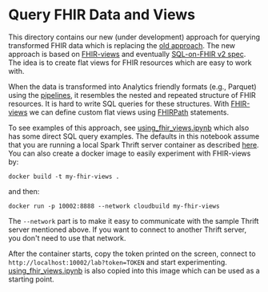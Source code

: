 # Query FHIR Data and Views
This directory contains our new (under development) approach for querying
transformed FHIR data which is replacing the [old approach](../dwh). The new
approach is based on
[FHIR-views](https://github.com/google/fhir-py/tree/main/google-fhir-views)
and eventually
[SQL-on-FHIR v2 spec](https://build.fhir.org/ig/FHIR/sql-on-fhir-v2/).
The idea is to create flat views for FHIR resources which are easy to work with.

When the data is transformed into Analytics friendly formats (e.g., Parquet)
using the [pipelines](../pipelines), it resembles the nested and repeated
structure of FHIR resources. It is hard to write SQL queries for these
structures. With
[FHIR-views](https://github.com/google/fhir-py/tree/main/google-fhir-views)
we can define custom flat views using
[FHIRPath](https://hl7.org/fhir/fhirpath.html) statements.

To see examples of this approach, see
[using_fhir_views.ipynb](using_fhir_views.ipynb) which also has some direct SQL
query examples. The defaults in this notebook assume that you are running a
local Spark Thrift server container as described
[here](https://github.com/google/fhir-data-pipes/wiki/Analytics-on-a-single-machine-using-Docker#run-the-single-machine-configuration).
You can also create a docker image to easily experiment with FHIR-views by:
```shell
docker build -t my-fhir-views .
```
and then:
```shell
docker run -p 10002:8888 --network cloudbuild my-fhir-views
```
The `--network` part is to make it easy to communicate with the sample
Thrift server mentioned above. If you want to connect to another Thrift server,
you don't need to use that network.


After the container starts, copy the token printed on the screen, connect to
`http://localhost:10002/lab?token=TOKEN`
and start experimenting. [using_fhir_views.ipynb](using_fhir_views.ipynb) is
also copied into this image which can be used as a starting point.
